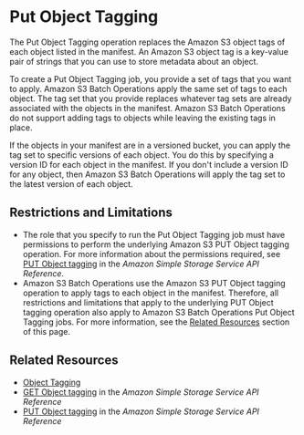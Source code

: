 # Put Object Tagging<a name="batch-ops-put-object-tagging"></a>

The Put Object Tagging operation replaces the Amazon S3 object tags of each object listed in the manifest\. An Amazon S3 object tag is a key\-value pair of strings that you can use to store metadata about an object\.

To create a Put Object Tagging job, you provide a set of tags that you want to apply\. Amazon S3 Batch Operations apply the same set of tags to each object\. The tag set that you provide replaces whatever tag sets are already associated with the objects in the manifest\. Amazon S3 Batch Operations do not support adding tags to objects while leaving the existing tags in place\.

If the objects in your manifest are in a versioned bucket, you can apply the tag set to specific versions of each object\. You do this by specifying a version ID for each object in the manifest\. If you don't include a version ID for any object, then Amazon S3 Batch Operations will apply the tag set to the latest version of each object\. 

## Restrictions and Limitations<a name="batch-ops-set-tagging-restrictions"></a>
+ The role that you specify to run the Put Object Tagging job must have permissions to perform the underlying Amazon S3 PUT Object tagging operation\. For more information about the permissions required, see [PUT Object tagging](https://docs.aws.amazon.com/AmazonS3/latest/API/RESTObjectPUTtagging.html) in the *Amazon Simple Storage Service API Reference*\.
+ Amazon S3 Batch Operations use the Amazon S3 PUT Object tagging operation to apply tags to each object in the manifest\. Therefore, all restrictions and limitations that apply to the underlying PUT Object tagging operation also apply to Amazon S3 Batch Operations Put Object Tagging jobs\. For more information, see the [Related Resources](#batch-ops-put-object-tagging-related-resources) section of this page\.

## Related Resources<a name="batch-ops-put-object-tagging-related-resources"></a>
+ [Object Tagging](object-tagging.md)
+ [GET Object tagging](https://docs.aws.amazon.com/AmazonS3/latest/API/RESTObjectGETtagging.html) in the *Amazon Simple Storage Service API Reference*
+ [PUT Object tagging](https://docs.aws.amazon.com/AmazonS3/latest/API/RESTObjectPUTtagging.html) in the *Amazon Simple Storage Service API Reference*